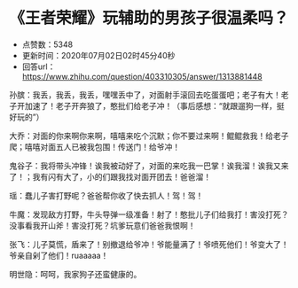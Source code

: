 # 《王者荣耀》玩辅助的男孩子很温柔吗？
- 点赞数：5348
- 更新时间：2020年07月02日02时45分40秒
- 回答url：https://www.zhihu.com/question/403310305/answer/1313881448
<body>
 <p data-pid="lJZOEiUV">孙膑：我丢，我丢，我丢，嘿嘿丢中了，对面射手滚回去吃蛋蛋吧；老子有大！老子开加速了！老子开奔狼了，憨批们给老子冲！（事后感想：“就跟遛狗一样，挺好玩的”）</p>
 <p data-pid="pH92FZVm">大乔：对面的你来啊你来啊，嘻嘻来吃个沉默；你不要过来啊！鲲鲲救我！给老子爬；嘻嘻对面五人已被我包围！传送门！给爷冲！</p>
 <p data-pid="uCHJt3wE">鬼谷子：我将带头冲锋！诶我被动好了，对面的来吃我一巴掌！诶我溜！诶我又来了！；我有闪有大了，小的们跟我找对面开团去！爸爸溜！</p>
 <p data-pid="UXdfs72C">瑶：蠢儿子害打野呢？爸爸帮你收了快去抓人！驾！驾！</p>
 <p data-pid="I16iBCwM">牛魔：发现敌方打野，牛头导弹一级准备！射了！憨批儿子们给我打！害没打死？没事看我开山斧！害没打死？坑爹玩意们爸爸我恨啊！</p>
 <p data-pid="lG3MjyKi">张飞：儿子莫慌，盾来了！别撤退给爷冲！爷能量满了！爷喷死他们！爷变大了！爷亲自剁了他们！ruaaaaa！</p>
 <p data-pid="FPNEWi22">明世隐：呵呵，我家狗子还蛮健康的。</p>
</body>